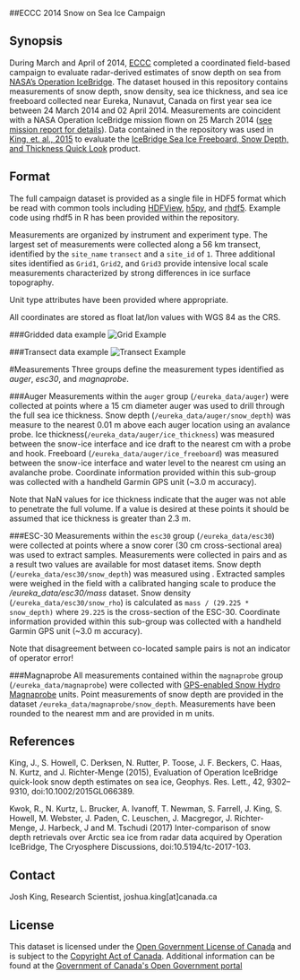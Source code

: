 ##ECCC 2014 Snow on Sea Ice Campaign

## Synopsis
During March and April of 2014, [ECCC](http://ec.gc.ca/) completed a coordinated field-based campaign to evaluate radar-derived estimates of snow depth on sea from [NASA’s Operation IceBridge](https://www.nasa.gov/mission_pages/icebridge/index.html). The dataset housed in this repository contains measurements of snow depth, snow density, sea ice thickness, and sea ice freeboard collected near Eureka, Nunavut, Canada on first year sea ice between 24 March 2014 and 02 April 2014. Measurements are coincident with a NASA Operation IceBridge mission flown on 25 March 2014 ([see mission report for details](https://espo.nasa.gov/oib/flight_reports/P-3_Orion_03_25_14)). Data contained in the repository was used in [King, et. al., 2015](http://onlinelibrary.wiley.com/doi/10.1002/2015GL066389/full) to evaluate the [IceBridge Sea Ice Freeboard, Snow Depth, and Thickness Quick Look](https://nsidc.org/data/docs/daac/icebridge/evaluation_products/sea-ice-freeboard-snowdepth-thickness-quicklook-index.html) product.

## Format
The full campaign dataset is provided as a single file in HDF5 format which be read with common tools including [HDFView](https://support.hdfgroup.org/products/java/index.html), [h5py](http://www.h5py.org/), and [rhdf5](https://bioconductor.org/packages/release/bioc/html/rhdf5.html). Example code using rhdf5 in R has been provided within the repository.

Measurements are organized by instrument and experiment type. The largest set of measurements were collected along a 56 km transect, identified by the `site_name` `transect` and a `site_id` of `1`. Three additional sites identified as `Grid1`, `Grid2`, and `Grid3` provide intensive local scale measurements characterized by strong differences in ice surface topography.

Unit type attributes have been provided where appropriate. 

All coordinates are stored as float lat/lon values with WGS 84 as the CRS.

###Gridded data example
![Grid Example](https://github.com/kingjml/ECCC-Eureka-2014-Snow-on-Sea-Ice-Campaign/blob/master/grid_example.jpg?raw=true)

###Transect data example
![Transect Example](https://github.com/kingjml/ECCC-Eureka-2014-Snow-on-Sea-Ice-Campaign/blob/master/transect_example.jpg?raw=true)

#Measurements
Three groups define the measurement types identified as *auger*, *esc30*, and *magnaprobe*. 

###Auger
Measurements within the `auger` group (`/eureka_data/auger`) were collected at points where a 15 cm diameter auger was used to drill through the full sea ice thickness. Snow depth (`/eureka_data/auger/snow_depth`) was measure to the nearest 0.01 m above each auger location using an avalance probe. Ice thickness(`/eureka_data/auger/ice_thickness`) was measured between the snow-ice interface and ice draft to the nearest cm with a probe and hook. Freeboard (`/eureka_data/auger/ice_freeboard`) was measured between the snow-ice interface and water level to the nearest cm using an avalanche probe. Coordinate information provided within this sub-group was collected with a handheld Garmin GPS unit (~3.0 m accuracy).

Note that NaN values for ice thickness indicate that the auger was not able to penetrate the full volume. If a value is desired at these points it should be assumed that ice thickness is greater than 2.3 m.

###ESC-30
Measurements within the `esc30` group (`/eureka_data/esc30`) were collected at points where a snow corer (30 cm cross-sectional area) was used to extract samples. Measurements were collected in pairs and as a result two values are available for most dataset items. Snow depth (`/eureka_data/esc30/snow_depth`) was measured using . Extracted samples were weighed in the field with a calibrated hanging scale to produce the */eureka_data/esc30/mass* dataset. Snow density (`/eureka_data/esc30/snow_rho`) is calculated as 
`mass / (29.225 * snow_depth)` where `29.225` is the cross-section of the ESC-30. Coordinate information provided within this sub-group was collected with a handheld Garmin GPS unit (~3.0 m accuracy). 

Note that disagreement between co-located sample pairs is not an indicator of operator error!

###Magnaprobe
All measurements contained within the `magnaprobe` group (`/eureka_data/magnaprobe`) were collected with [GPS-enabled Snow Hydro Magnaprobe](http://www.snowhydro.com/products/column2.html) units. Point measurements of snow depth are provided in the dataset `/eureka_data/magnaprobe/snow_depth`. Measurements have been rounded to the nearest mm and are provided in m units.

## References
King, J., S. Howell, C. Derksen, N. Rutter, P. Toose, J. F. Beckers, C. Haas, N. Kurtz, and J. Richter-Menge (2015), Evaluation of Operation IceBridge quick-look snow depth estimates on sea ice, Geophys. Res. Lett., 42, 9302–9310, doi:10.1002/2015GL066389.

Kwok, R., N. Kurtz, L. Brucker, A. Ivanoff, T. Newman, S. Farrell, J. King, S. Howell, M. Webster, J. Paden, C. Leuschen, J. Macgregor, J. Richter-Menge, J. Harbeck, J and M. Tschudi (2017) Inter-comparison of snow depth retrievals over Arctic sea ice from radar data acquired by Operation IceBridge, The Cryosphere Discussions, doi:10.5194/tc-2017-103.


## Contact
Josh King, Research Scientist, joshua.king[at]canada.ca

## License
This dataset is licensed under the [Open Government License of Canada](http://open.canada.ca/en/open-government-licence-canada)
and is subject to the [Copyright Act of Canada](http://laws-lois.justice.gc.ca/eng/acts/C-42/index.html). Additional information can be found at the [Government of Canada's Open Government portal](http://open.canada.ca)
